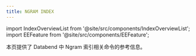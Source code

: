 ```yaml
---
title: NGRAM INDEX
---
```

import IndexOverviewList from '@site/src/components/IndexOverviewList';
import EEFeature from '@site/src/components/EEFeature';

<EEFeature featureName='NGRAM INDEX'/>

本页提供了 Databend 中 Ngram 索引相关命令的参考信息。

<IndexOverviewList />